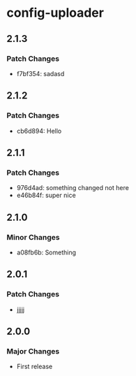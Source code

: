 # config-uploader

## 2.1.3

### Patch Changes

- f7bf354: sadasd

## 2.1.2

### Patch Changes

- cb6d894: Hello

## 2.1.1

### Patch Changes

- 976d4ad: something changed not here
- e46b84f: super nice

## 2.1.0

### Minor Changes

- a08fb6b: Something

## 2.0.1

### Patch Changes

- jjjjj

## 2.0.0

### Major Changes

- First release
